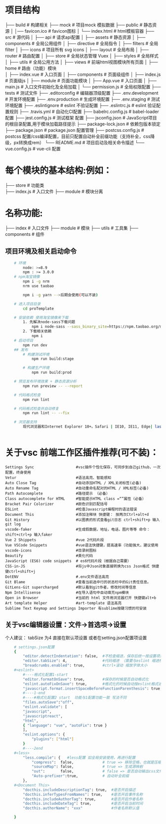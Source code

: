 # 项目结构
├── build                      # 构建相关
├── mock                       # 项目mock 模拟数据 
├── public                     # 静态资源
│   │── favicon.ico            # favicon图标
│   └── index.html             # html模板容器
├── src                        # 源代码
│   ├── api                    # 请求api配置
│   ├── assets                 # 静态资源
│   ├── components             # 全局公用组件
│   ├── directive              # 全局指令
│   ├── filters                # 全局 filter
│   ├── icons                  # 项目所有 svg icons 
│   ├── layout                 # 全局布局
│   ├── router                 # 路由配置
│   ├── store                  # 全局状态管理 Vuex
│   ├── styles                 # 全局样式
│   ├── utils                  # 全局公用方法 
│   ├── views                  # 前端html视图模块所有页面 
│       ├── home               # 路由（功能）模块    
│           ├── index.vue      # 入口页面
│           ├── components     # 页面级组件
│           ├── index.js       # 页面级js
│           ├── module         # 页面功能模块
│   ├── App.vue                # 入口页面
│   ├── main.js                # 入口文件初始化及全局加载
│   └── permission.js          # 全局权限配置
├── tests                      # 测试文件
├── .editorconfig              # 编辑器顶级配置
├── .env.development           # 开发环境配置
├── .env.production            # 生成环境配置
├── .env.staging               # 测试环境配置
├── .eslintignore              # eslint 不验证配置
├── .eslintrc.js               # eslint 验证配置规则
├── .travis.yml                # 自动化CI配置
├── babelrc.config.js          # babel-loader 配置
├── jest.config.js             # 测试框架 配置
├── jsconfig.json              # JavaScript项目的根目录配置,用于模块加载路径提示
├── package-lock.json          # 依赖包版本锁定
├── package.json               # package.json 配置管理
├── postcss.config.js          # postcss 配置/css编译配置，目前只配置自动补全前缀功能（支持补全，css降级，px转换成rem）
└── README.md                  # 项目启动及相关命令描述
└── vue.config.js              # vue-cli 配置



# 每个模块的基本结构:例如：
├── store              # 功能类    
    ├── index.js       # 入口文件
    ├── module         # 模块分离 

# 名称功能:
├── index       # 入口文件
├── module      # 模块
├── utils       # 工具集
├── components  # 组件 


## 项目环境及相关启动命令
```bash
    # 环境
        node: >=8.9
        npm : >= 3.0.0 
    # npm淘宝镜像
        npm i -g nrm
        nrm use taobao

        npm i -g yarn -->后期会使用(可以不装)

    # 进入项目目录
        cd proTemplate

    # 安装依赖 使用淘宝镜像来下载
        1. 先解决node-sass下载问题
            npm i node-sass --sass_binary_site=https://npm.taobao.org/mirrors/node-sass
        2. 下载相关依赖
            npm i
    # 启动项目
        npm run dev
    ## 发布 
        # 构建测试环境
            npm run build:stage

        # 构建生产环境
            npm run build:prod

    # 预览发布环境效果 + 静态资源分析
        npm run preview -- --report

    # 代码格式检查
        npm run lint

    # 代码格式检查并自动修复
        npm run lint -- --fix

    # 浏览器支持
        现代浏览器和Internet Explorer 10+。Safari | IE10, IE11, Edge| last 2 versions ...
        
```




# 关于vsc 前端工作区插件推荐(可不装)：
    Settings Sync                   #vsc插件个性化保存，可同步到自己github，一次配置，终身使用
    Vetur                           #语法高亮、智能感知 
    Auto Close Tag                  #自动添加HTML / XML关闭标签(必备)
    Auto Rename Tag                 #自动重命名配对的HTML / XML标签(必备)
    Path Autocomplete               #路径提示 （必备）
    Class autocomplete for HTML     #智能提示HTML class =“”属性（必备）
    Bracket Pair Colorizer          #颜色识别匹配括号
    ESLint                          #检查Javascript编程时的语法错误
    Document This                   #添加注释块 快捷键： 按两次Ctrl+alt+d
    Git History                     #以图表的形式查看git日志 ctrl+shift+p 输入git log
    vscode-faker                    #生成假数据，地址，电话，图片等等 命令：shift+ctrl+p 输入faker
    Vue 2 Shippets                  #vue 2代码片段 
    Vue VSCode Snippets             #vue语法快捷键，提高速率（功能强大，建议使用
    vscode-icons                    #目录树图标
    Beautify                        #美化代码
    JavaScript (ES6) code snippets  # es6代码片段（根据自己需要）
    CSS-in-JS                       #将js中Json对象直接转换为css Json格式 快捷键ctrl+shift+j
    DotENV                          #.env文件语法高亮
    Git Blame                       #查看当前选中行的状态栏中的Git责任信息。
    GitLens-Git supercharged        #默认看到git作者，修改时间等信息
    Npm Intellisense                #在导入语句中自动填充npm模块
    Open in Browser                 #当前的 html 文件用浏览器打开 快捷键alt+b
    Art template Helper             #art-template 语法高亮 
    Sublime Text Keymap and Settings Importer 有sublime按键习惯的可安装

## 关于vsc编辑器设置：文件->首选项->设置
   个人建议： tabSize 为4 
   直接在默认项设置 或者在setting.json配置项设置
```bash
    # settings.json配置
    {
        "editor.detectIndentation": false,  #不检查缩进，保存后统一按设置项设置缩进（eslint自动修复必须关闭此项。
        "editor.tabSize": 4,                #代码缩进 （需要与eslint 缩进检测一致
        "breadcrumbs.enabled": true,        #ctrl+滚动 缩放字体大小 
    #<eslint>
        #----格式化配置1-start  
        "editor.formatOnSave": true,        #保存的时候是否自动格式化
        "eslint.autoFixOnSave": true,       #格式化的时候自动按eslint格式进行修复
        "javascript.format.insertSpaceBeforeFunctionParenthesis": true, #让函数(名)和后面的括号之间加个空格
        #----1-end    
        #----#格式化配置2 start  功能与1配置功能一致 写法不同
        "files.autoSave":"off",
        "eslint.validate": [
        "javascript",
        "javascriptreact",
        "html",
        { "language": "vue", "autoFix": true }
        ],
        "eslint.options": {
            "plugins": ["html"]
        }  
        #----2end
    #<less>
        "less.compile": {   #less配置 如全局安装使用，再进行配置
            "compress":  false,             # true => 移除空格，也就是压缩
            "sourceMap": false,             # true => 生成源映射
            "out":       false,             # false => 是否自动输出css文件
            "Auto-prefixer":true,           # 自动补全前缀 
        },
    #<Document This>
        "docthis.includeDescriptionTag": true,  #是否开启描述
        "docthis.inferTypesFromNames": true,    #是否开启事件名称
        "docthis.includeAuthorTag": true,       #是否开启作者名称
        "docthis.includeDateTag": true,         #是否开启当前时间
        "docthis.authorName": "xxx"             #作者名称默认值

    }

